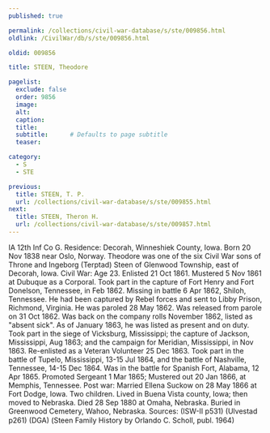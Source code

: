 ```yaml
---
published: true

permalink: /collections/civil-war-database/s/ste/009856.html
oldlink: /CivilWar/db/s/ste/009856.html

oldid: 009856

title: STEEN, Theodore

pagelist:
  exclude: false
  order: 9856
  image: 
  alt:
  caption:
  title:
  subtitle:      # Defaults to page subtitle
  teaser:

category: 
  - S 
  - STE

previous:
  title: STEEN, T. P.
  url: /collections/civil-war-database/s/ste/009855.html  
next:
  title: STEEN, Theron H.
  url: /collections/civil-war-database/s/ste/009857.html   
---
```

IA 12th Inf Co G. Residence: Decorah, Winneshiek County, Iowa. Born 20 Nov 1838 near Oslo, Norway. Theodore was one of the six Civil War sons of Throne and Ingeborg (Terptad) Steen of Glenwood Township, east of Decorah, Iowa. Civil War: Age 23. Enlisted 21 Oct 1861. Mustered 5 Nov 1861 at Dubuque as a Corporal. Took part in the capture of Fort Henry and Fort Donelson, Tennessee, in Feb 1862. Missing in battle 6 Apr 1862, Shiloh, Tennessee. He had been captured by Rebel forces and sent to Libby Prison, Richmond, Virginia. He was paroled 28 May 1862. Was released from parole on 31 Oct 1862. Was back on the company rolls November 1862, listed as &quot;absent sick&quot;. As of January 1863, he was listed as present and on duty. Took part in the siege of Vicksburg, Mississippi; the capture of Jackson, Mississippi, Aug 1863; and the campaign for Meridian, Mississippi, in Nov 1863. Re-enlisted as a Veteran Volunteer 25 Dec 1863. Took part in the battle of Tupelo, Mississippi, 13-15 Jul 1864, and the battle of Nashville, Tennessee, 14-15 Dec 1864. Was in the battle for Spanish Fort, Alabama, 12 Apr 1865. Promoted Sergeant 1 Mar 1865; Mustered out 20 Jan 1866, at Memphis, Tennessee. Post war: Married Ellena Suckow on 28 May 1866 at Fort Dodge, Iowa. Two children. Lived in Buena Vista county, Iowa; then moved to Nebraska. Died 28 Sep 1880 at Omaha, Nebraska. Buried in Greenwood Cemetery, Wahoo, Nebraska. Sources: (ISW-II p531) (Ulvestad p261) (DGA) (&#147;Steen Family History&#148; by Orlando C. Scholl, publ. 1964)